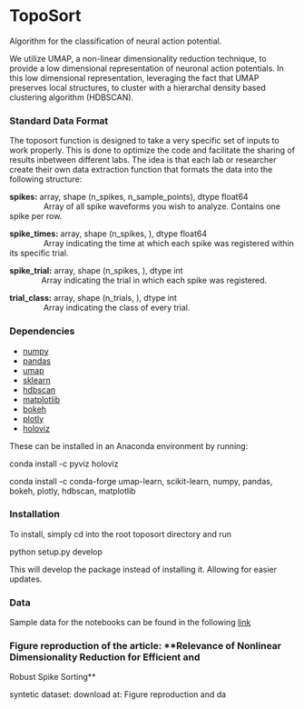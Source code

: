 # TopoSort
Algorithm for the classification of neural action potential.

We utilize UMAP, a non-linear dimensionality reduction technique, to provide a low dimensional representation of neuronal action potentials. In this low dimensional representation, leveraging the fact that UMAP preserves local structures, to cluster with a hierarchal density based clustering algorithm (HDBSCAN). 


### Standard Data Format

The toposort function is designed to take a very specific set of inputs to work properly. This is done to optimize the code and facilitate the sharing of results inbetween different labs. The idea is that each lab or researcher create their own data extraction function that formats the data into the following structure:

**spikes:** array, shape (n_spikes, n_sample_points), dtype float64 <br/>
&emsp;&emsp;&emsp;&emsp; Array of all spike waveforms you wish to analyze. Contains one spike per row.

**spike_times:** array, shape (n_spikes, ), dtype float64 <br/>
&emsp;&emsp;&emsp;&emsp; Array indicating the time at which each spike was registered within its specific trial.
        
**spike_trial:** array, shape (n_spikes, ), dtype int <br/>
&emsp;&emsp;&emsp;&emsp;Array indicating the trial in which each spike was registered.

**trial_class:** array, shape (n_trials, ), dtype int <br/>
&emsp;&emsp;&emsp;&emsp; Array indicating the class of every trial.

### Dependencies

- [numpy](https://numpy.org/doc/)
- [pandas](https://pandas.pydata.org/docs/)
- [umap](https://umap-learn.readthedocs.io/en/latest/)
- [sklearn](https://scikit-learn.org/stable/)
- [hdbscan](https://hdbscan.readthedocs.io/en/latest/)
- [matplotlib](https://matplotlib.org/)
- [bokeh](https://docs.bokeh.org/en/latest/index.html)
- [plotly](https://plotly.com/)
- [holoviz](https://holoviz.org/)      

These can be installed in an Anaconda environment by running:

conda install -c pyviz holoviz

conda install -c conda-forge umap-learn, scikit-learn, numpy, pandas, bokeh, plotly, hdbscan, matplotlib


### Installation
To install, simply cd into the root toposort directory and run 

python setup.py develop

This will develop the package instead of installing it. Allowing for easier updates.

### Data 
Sample data for the notebooks can be found in the following [link](https://drive.google.com/drive/folders/1iz90i7GaNXxXxHqRyaSwI2cIezbmv-BS?usp=sharing)





### Figure reproduction of the article: **Relevance of Nonlinear Dimensionality Reduction for Efficient and
Robust Spike Sorting**

syntetic dataset: download at: 
Figure reproduction and da
